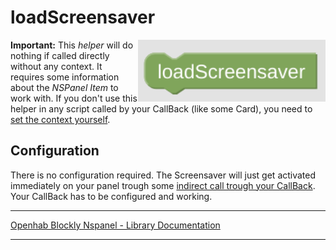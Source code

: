 # loadScreensaver

[<img src="img/blockLibrary_nspanel_helpers_loadScreensaver.png" align="right" width="300">](img/blockLibrary_nspanel_helpers_loadScreensaver.png)

**Important:** This *helper* will do nothing if called directly without any context. It requires some information about the *NSPanel Item* to work with. If you don't use this helper in any script called by your CallBack (like some Card), you need to [set the context yourself](blockLibrary_nspanel_helpers_startScriptWithContext.md).

## Configuration

There is no configuration required. The Screensaver will just get activated immediately on your panel trough some [indirect call trough your CallBack](blockLibrary_nspanel_callback_callback.md#loadscreensaver). Your CallBack has to be configured and working.<br clear="right"/>

---

[Openhab Blockly Nspanel - Library Documentation](README.md)

---


